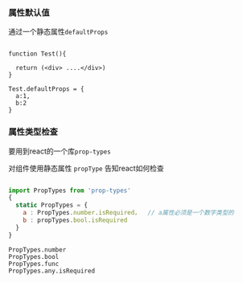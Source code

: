 ### 属性默认值



通过一个静态属性```defaultProps```

```tsx

function Test(){
  
  return (<div> ....</div>)
}

Test.defaultProps = {
  a:1,
  b:2
}
```





### 属性类型检查

要用到react的一个库```prop-types```

对组件使用静态属性 ```propType``` 告知react如何检查



```jsx

import PropTypes from 'prop-types'
{
  static PropTypes = {
    a : PropTypes.number.isRequired，  // a属性必须是一个数字类型的
    b : propTypes.bool.isRequired
  }
}
```



```
PropTypes.number
PropTypes.bool
PropTypes.func
PropTypes.any.isRequired
```

